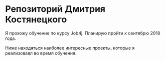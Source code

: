 # Репозиторий Дмитрия Костянецкого

Я прохожу обучение по курсу Job4j. Планирую пройти к сентябрю 2018 года.

Ниже находяться наиболее интересные проекты, которые я реализовавл во время обучения.